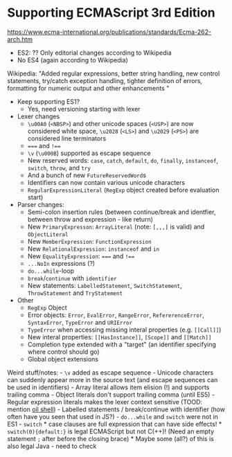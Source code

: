 # Supporting ECMAScript 3rd Edition

https://www.ecma-international.org/publications/standards/Ecma-262-arch.htm

* ES2: ?? Only editorial changes according to Wikipedia
* No ES4 (again according to Wikipedia)

Wikipedia: "Added regular expressions, better string handling, new control statements, try/catch exception handling, tighter definition of errors, formatting for numeric output and other enhancements "

- Keep supporting ES1?
    * Yes, need versioning starting with lexer
- Lexer changes
    - `\u00A0` (`<NBSP>`) and other unicode spaces (`<USP>`) are now considered white space, `\u2028` (`<LS>`) and `\u2029` (`<PS>`) are considered line terminators
    - `===` and `!==`
    - `\v` (`\u000B`) supported as escape sequence
    - New reserved words: `case`, `catch`, `default`, `do`, `finally`, `instanceof`, `switch`, `throw`, and `try`
    - And a bunch of new `FutureReservedWord`s
    - Identifiers can now contain various unicode characters
    - `RegularExpressionLiteral` (`RegExp` object created before evaluation start)
- Parser changes:
    - Semi-colon insertion rules (between continue/break and identfier, between throw and expression - like return)
    - New `PrimaryExpresson`: `ArrayLiteral` (note: `[,,,]` is valid) and `ObjectLiteral`
    - New `MemberExpression`: `FunctionExpression`
    - New `RelationalExpression`: `instanceof` and `in`
    - New `EqualityExpression`: `===` and `!==`
    - `...NoIn` expressions (?)
    - `do...while`-loop
    - `break`/`continue` with `identifier`
    - New statements: `LabelledStatement`, `SwitchStatement`, `ThrowStatement` and `TryStatement`
- Other
    - `RegExp` Object
    - Error objects: `Error`, `EvalError`, `RangeError`, `RefererenceError`, `SyntaxError`, `TypeError` and `URIError`
    - `TypeError` when accessing missing interal properties (e.g. `[[Call]]`)
    - New interal properties: `[[HasInstance]]`, `[Scope]]` and `[[Match]]`
    - Completion type extended with a "target" (an identifier specifying where control should go)
    - Global object extensions


Weird stuff/notes:
    - `\v` added as escape sequence
    - Unicode characters can suddenly appear more in the source text (and escape sequences can be used in identifiers)
    - Array literal allows item elision (!) and supports trailing comma
    - Object literals don't support trailing comma (until ES5)
    - Regular expression literals makes the lexer context sensitive (TOOD: mention [oil shell](https://www.oilshell.org/blog/2017/12/15.html))
    - Labelled statements / break/continue with identifier (how often have you seen that used in JS?)
    - `do...while` and `switch` were not in ES1
    - `switch`
        * case clauses are full expression that can have side effects!
        * `switch(0){default:}` is legal ECMAScript but not C(++)! (Need an empty statement `;` after before the closing brace)
        * Maybe some (all?) of this is also legal Java - need to check

